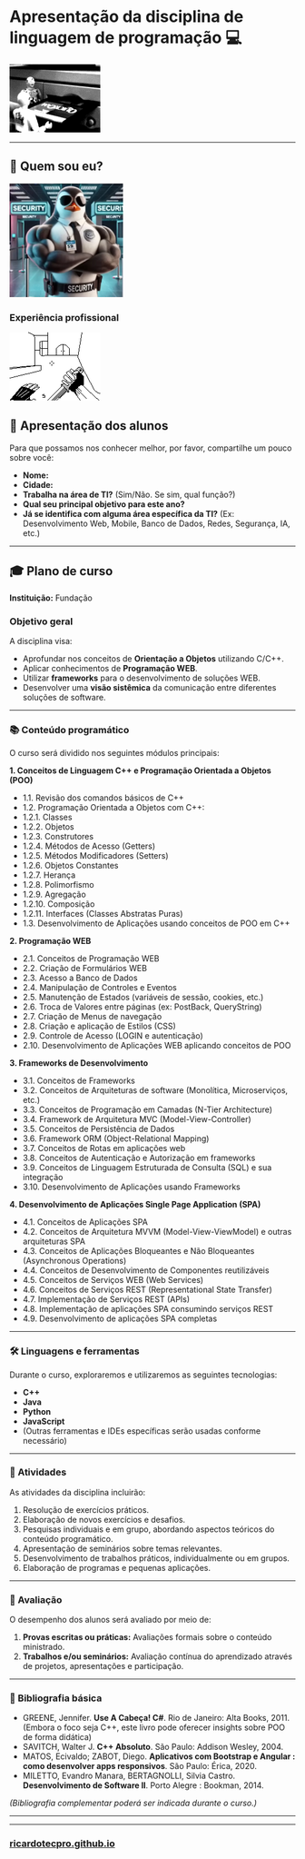 # Apresentação da disciplina de linguagem de programação 💻


![Disquete](assets/disquete.gif)


---

## 🤔 Quem sou eu?

<img src="assets/linux.png" alt="Logo da Disciplina" width="200" height="200">


### Experiência profissional

![cs](assets/cs.gif)

<!-- --- -->

## 👋 Apresentação dos alunos

Para que possamos nos conhecer melhor, por favor, compartilhe um pouco sobre você:

* **Nome:**
* **Cidade:**
* **Trabalha na área de TI?** (Sim/Não. Se sim, qual função?)
* **Qual seu principal objetivo para este ano?**
* **Já se identifica com alguma área específica da TI?** (Ex: Desenvolvimento Web, Mobile, Banco de Dados, Redes, Segurança, IA, etc.)

---

## 🎓 Plano de curso

**Instituição:** Fundação

### Objetivo geral
A disciplina visa:
* Aprofundar nos conceitos de **Orientação a Objetos** utilizando C/C++.
* Aplicar conhecimentos de **Programação WEB**.
* Utilizar **frameworks** para o desenvolvimento de soluções WEB.
* Desenvolver uma **visão sistêmica** da comunicação entre diferentes soluções de software.

---

### 📚 Conteúdo programático

O curso será dividido nos seguintes módulos principais:

**1. Conceitos de Linguagem C++ e Programação Orientada a Objetos (POO)**
* 1.1. Revisão dos comandos básicos de C++
* 1.2. Programação Orientada a Objetos com C++:
* 1.2.1. Classes
* 1.2.2. Objetos
* 1.2.3. Construtores
* 1.2.4. Métodos de Acesso (Getters)
* 1.2.5. Métodos Modificadores (Setters)
* 1.2.6. Objetos Constantes
* 1.2.7. Herança
* 1.2.8. Polimorfismo
* 1.2.9. Agregação
* 1.2.10. Composição
* 1.2.11. Interfaces (Classes Abstratas Puras)
* 1.3. Desenvolvimento de Aplicações usando conceitos de POO em C++

**2. Programação WEB**
* 2.1. Conceitos de Programação WEB
* 2.2. Criação de Formulários WEB
* 2.3. Acesso a Banco de Dados
* 2.4. Manipulação de Controles e Eventos
* 2.5. Manutenção de Estados (variáveis de sessão, cookies, etc.)
* 2.6. Troca de Valores entre páginas (ex: PostBack, QueryString)
* 2.7. Criação de Menus de navegação
* 2.8. Criação e aplicação de Estilos (CSS)
* 2.9. Controle de Acesso (LOGIN e autenticação)
* 2.10. Desenvolvimento de Aplicações WEB aplicando conceitos de POO

**3. Frameworks de Desenvolvimento**
* 3.1. Conceitos de Frameworks
* 3.2. Conceitos de Arquiteturas de software (Monolítica, Microserviços, etc.)
* 3.3. Conceitos de Programação em Camadas (N-Tier Architecture)
* 3.4. Framework de Arquitetura MVC (Model-View-Controller)
* 3.5. Conceitos de Persistência de Dados
* 3.6. Framework ORM (Object-Relational Mapping)
* 3.7. Conceitos de Rotas em aplicações web
* 3.8. Conceitos de Autenticação e Autorização em frameworks
* 3.9. Conceitos de Linguagem Estruturada de Consulta (SQL) e sua integração
* 3.10. Desenvolvimento de Aplicações usando Frameworks

**4. Desenvolvimento de Aplicações Single Page Application (SPA)**
* 4.1. Conceitos de Aplicações SPA
* 4.2. Conceitos de Arquitetura MVVM (Model-View-ViewModel) e outras arquiteturas SPA
* 4.3. Conceitos de Aplicações Bloqueantes e Não Bloqueantes (Asynchronous Operations)
* 4.4. Conceitos de Desenvolvimento de Componentes reutilizáveis
* 4.5. Conceitos de Serviços WEB (Web Services)
* 4.6. Conceitos de Serviços REST (Representational State Transfer)
* 4.7. Implementação de Serviços REST (APIs)
* 4.8. Implementação de aplicações SPA consumindo serviços REST
* 4.9. Desenvolvimento de aplicações SPA completas

---

### 🛠️ Linguagens e ferramentas

Durante o curso, exploraremos e utilizaremos as seguintes tecnologias:

* **C++**
* **Java**
* **Python**
* **JavaScript**
* (Outras ferramentas e IDEs específicas serão usadas conforme necessário)

---

### 📝 Atividades

As atividades da disciplina incluirão:

1.  Resolução de exercícios práticos.
2.  Elaboração de novos exercícios e desafios.
3.  Pesquisas individuais e em grupo, abordando aspectos teóricos do conteúdo programático.
4.  Apresentação de seminários sobre temas relevantes.
5.  Desenvolvimento de trabalhos práticos, individualmente ou em grupos.
6.  Elaboração de programas e pequenas aplicações.

---

### 💯 Avaliação

O desempenho dos alunos será avaliado por meio de:

1.  **Provas escritas ou práticas:** Avaliações formais sobre o conteúdo ministrado.
2.  **Trabalhos e/ou seminários:** Avaliação contínua do aprendizado através de projetos, apresentações e participação.

---

### 📖 Bibliografia básica

* GREENE, Jennifer. **Use A Cabeça! C#**. Rio de Janeiro: Alta Books, 2011. (Embora o foco seja C++, este livro pode oferecer insights sobre POO de forma didática)
* SAVITCH, Walter J. **C++ Absoluto**. São Paulo: Addison Wesley, 2004.
* MATOS, Ecivaldo; ZABOT, Diego. **Aplicativos com Bootstrap e Angular : como desenvolver apps responsivos**. São Paulo: Érica, 2020.
* MILETTO, Evandro Manara, BERTAGNOLLI, Silvia Castro. **Desenvolvimento de Software II**. Porto Alegre : Bookman, 2014.

*(Bibliografia complementar poderá ser indicada durante o curso.)*

---

<!--

## 🌐 Moodle

**INSCREVA-SE NA PLATAFORMA:**

* **Curso:** Linguagem de Programação - ADS - 2 - Turma ? (LPADST2)
* **Chave de Inscrição:** `INFO202?`

---
## 📅 Cronograma
O cronograma detalhado das aulas será disponibilizado na plataforma Moodle, incluindo datas, horários e conteúdos a serem abordados em cada aula.

## 📞 Contato

Para dúvidas ou mais informações, entre em contato pelo e-mail:

-->

---

### [ricardotecpro.github.io](https://ricardotecpro.github.io/)
